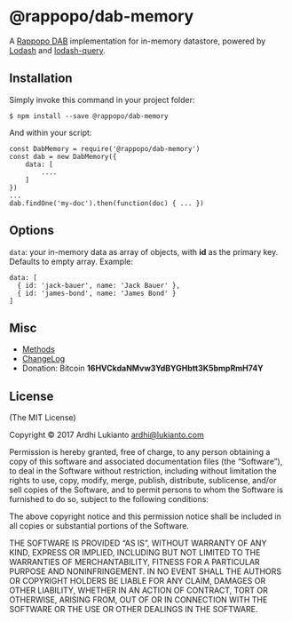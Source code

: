 # @rappopo/dab-memory

A [Rappopo DAB](https://github.com/rappopo/dab) implementation for in-memory datastore, powered by [Lodash](https://lodash.com/) and [lodash-query](https://github.com/kenansulayman/lodash-query).

## Installation

Simply invoke this command in your project folder:

	$ npm install --save @rappopo/dab-memory

And within your script:

	const DabMemory = require('@rappopo/dab-memory')
	const dab = new DabMemory({
		data: [
			....
		]
	})
	...
	dab.findOne('my-doc').then(function(doc) { ... })

## Options

`data`: your in-memory data as array of objects, with **id** as the primary key. Defaults to empty array. Example:

    data: [
      { id: 'jack-bauer', name: 'Jack Bauer' },
      { id: 'james-bond', name: 'James Bond' }
    ]


## Misc

* [Methods](https://github.com/rappopo/dab)
* [ChangeLog](CHANGELOG.md)
* Donation: Bitcoin **16HVCkdaNMvw3YdBYGHbtt3K5bmpRmH74Y**

## License

(The MIT License)

Copyright © 2017 Ardhi Lukianto <ardhi@lukianto.com>

Permission is hereby granted, free of charge, to any person obtaining a copy of this software and associated documentation files (the “Software”), to deal in the Software without restriction, including without limitation the rights to use, copy, modify, merge, publish, distribute, sublicense, and/or sell copies of the Software, and to permit persons to whom the Software is furnished to do so, subject to the following conditions:

The above copyright notice and this permission notice shall be included in all copies or substantial portions of the Software.

THE SOFTWARE IS PROVIDED “AS IS”, WITHOUT WARRANTY OF ANY KIND, EXPRESS OR IMPLIED, INCLUDING BUT NOT LIMITED TO THE WARRANTIES OF MERCHANTABILITY, FITNESS FOR A PARTICULAR PURPOSE AND NONINFRINGEMENT. IN NO EVENT SHALL THE AUTHORS OR COPYRIGHT HOLDERS BE LIABLE FOR ANY CLAIM, DAMAGES OR OTHER LIABILITY, WHETHER IN AN ACTION OF CONTRACT, TORT OR OTHERWISE, ARISING FROM, OUT OF OR IN CONNECTION WITH THE SOFTWARE OR THE USE OR OTHER DEALINGS IN THE SOFTWARE.